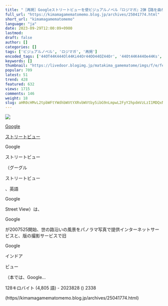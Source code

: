 ```yaml
---
title: "［再掲］Googleストリートビューを使ビジュアルノベル『ロジマガ』2弾【路を曲がれば〜北辺景〜】が9"
full_url: "https://kimamagamematomemo.blog.jp/archives/25041774.html"
short_url: "kimamagamematomemo"
language: "ja"
date: 2023-09-29T12:00:09+0900
lastmod: 
draft: false
author: []
categories: []
tags: ['ビジュアルノベル', 'ロジマガ', '再掲']
encoded_tags: ['44OT44K444Ol44Ki44Or44OO44OZ44Or', '44Ot44K444Oe44Ks', '5YaN5o6y']
keywords: []
thumbnail: "https://livedoor.blogimg.jp/matakima_gamematome/imgs/f/e/fef1f520.jpg"
popular: 709
latest: 51
trend: 428
featured: 632
views: 1715
comments: 146
weight: 18
slug: aHR0cHMvL2tpbWFtYWdhbWVtYXRvbWVtby5ibG9nLmpwL2FyY2hpdmVzLzI1MDQxNzc0Lmh0bWw=
---
```


![](https://livedoor.blogimg.jp/matakima_gamematome/imgs/f/e/fef1f520.jpg)

<div><a target='_blank' href='https//ja.wikipedia.org/wiki/Google_%E3%82%B9%E3%83%88%E3%83%AA%E3%83%BC%E3%83%88%E3%83%93%E3%83%A5%E3%83%BC' title='Google ストリートビュー'><p>Google</p> <p>ストリートビュー</p></a> <p class='searchresult'><p>Google</p> <p>ストリートビュー</p>（グーグル <p>ストリートビュー</p>、英語 <p>Google</p> Street View）は、<p>Google</p>が2007525開始、世の路沿いの風景をパノラマ写真で提供インターネットサービスと、版の撮影サービスで旧<p>Google</p> インドア<p>ビュー</p>（本では、Google…</p> <p class='mw-search-result-data'>128キロバイト (4,805 語) - 2023828 () 2338</p></div>

(https//kimamagamematomemo.blog.jp/archives/25041774.html)
